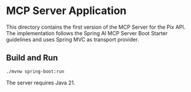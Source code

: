 # MCP Server Application

This directory contains the first version of the MCP Server for the Pix API.
The implementation follows the Spring AI MCP Server Boot Starter guidelines and
uses Spring MVC as transport provider.

## Build and Run

```bash
./mvnw spring-boot:run
```

The server requires Java 21.
